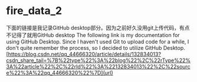 # fire_data_2
下面的链接是我记录GitHub desktop部分。因为之前好久没用git上传代码，有点不记得了就用GitHub desktop
The following link is my documentation for using GitHub Desktop. Since I haven't used Git to upload code for a while, I don't quite remember the process, so I decided to utilize GitHub Desktop.
[https://blog.csdn.net/qq_44666320/article/details/132834013?csdn_share_tail=%7B%22type%22%3A%22blog%22%2C%22rType%22%3A%22article%22%2C%22rId%22%3A%22132834013%22%2C%22source%22%3A%22qq_44666320%22%7D](url)

